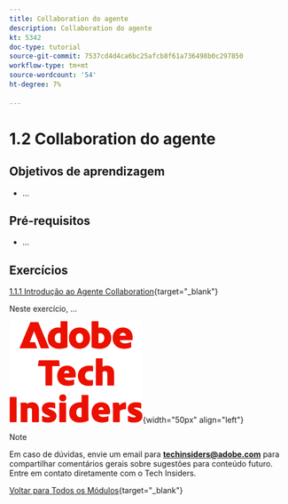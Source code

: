 ```yaml
---
title: Collaboration do agente
description: Collaboration do agente
kt: 5342
doc-type: tutorial
source-git-commit: 7537cd4d4ca6bc25afcb8f61a736498b0c297850
workflow-type: tm+mt
source-wordcount: '54'
ht-degree: 7%

---
```


# 1.2 Collaboration do agente

## Objetivos de aprendizagem

- ...

## Pré-requisitos

- ...

## Exercícios

[1.1.1 Introdução ao Agente Collaboration](./ex1.md){target="_blank"}

Neste exercício, ...

![Informantes técnicos](./../../../assets/images/techinsiders.png){width="50px" align="left"}

>[!NOTE]
>
>Em caso de dúvidas, envie um email para **techinsiders@adobe.com** para compartilhar comentários gerais sobre sugestões para conteúdo futuro. Entre em contato diretamente com o Tech Insiders.

[Voltar para Todos os Módulos](../../../overview.md){target="_blank"}